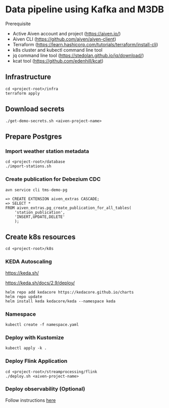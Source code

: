 # Data pipeline using Kafka and M3DB

Prerequisite
- Active Aiven account and project (https://aiven.io/)
- Aiven CLI (https://github.com/aiven/aiven-client)
- Terraform (https://learn.hashicorp.com/tutorials/terraform/install-cli)
- k8s cluster and kubectl command line tool
- jq command line tool (https://stedolan.github.io/jq/download/)
- kcat tool (https://github.com/edenhill/kcat)

## Infrastructure
```
cd <project-root>/infra
terraform apply
````

## Download secrets
````
./get-demo-secrets.sh <aiven-project-name>
````

## Prepare Postgres

### Import weather station metadata
```
cd <project-root>/database
./import-stations.sh
```

### Create publication for Debezium CDC
```
avn service cli tms-demo-pg

=> CREATE EXTENSION aiven_extras CASCADE;
=> SELECT *
FROM aiven_extras.pg_create_publication_for_all_tables(
    'station_publication',
    'INSERT,UPDATE,DELETE'
    );
```

## Create k8s resources
````
cd <project-root>/k8s
````

### KEDA Autoscaling
https://keda.sh/

https://keda.sh/docs/2.9/deploy/
```
helm repo add kedacore https://kedacore.github.io/charts
helm repo update
helm install keda kedacore/keda --namespace keda
```

### Namespace
```
kubectl create -f namespace.yaml
```

### Deploy with Kustomize
```
kubectl apply -k .
```

### Deploy Flink Application
```
cd <project-root>/streamprocessing/flink
./deploy.sh <aiven-project-name>
```

### Deploy observability (Optional)
Follow instructions [here](observability/README.md)

